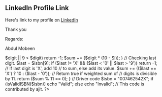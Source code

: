

## LinkedIn Profile Link
 Here's link to my profile on [LinkedIn](https://www.linkedin.com/in/mobeendev) 

Thank you

Regards:

Abdul Mobeen




<?php 
// PHP program to check if a 
// given ISBN is valid or not. 

function isValidISBN($isbn) 
{ 
	// length must be 10 
	$n = strlen($isbn); 
	if ($n != 10) 
		return -1; 

	// Computing weighted sum 
	// of first 9 digits 
	$sum = 0; 
	for ($i = 0; $i < 9; $i++) 
	{ 
		$digit = $isbn[$i] - '0'; 
		if (0 > $digit || 9 < $digit) 
			return -1; 
		$sum += ($digit * (10 - $i)); 
	} 

	// Checking last digit. 
	$last = $isbn[9]; 
	if ($last != 'X' && ($last < '0' || 
						$last > '9')) 
		return -1; 

	// If last digit is 'X', add 10 
	// to sum, else add its value. 
	$sum += (($last == 'X') 
	? 10 : ($last - '0')); 

	// Return true if weighted sum of 
	// digits is divisible by 11. 
	return ($sum % 11 == 0); 
} 

// Driver code 
$isbn = "007462542X"; 
if (isValidISBN($isbn)) 
	echo "Valid"; 
else
	echo "Invalid"; 

// This code is contributed by ajit. 
?> 
